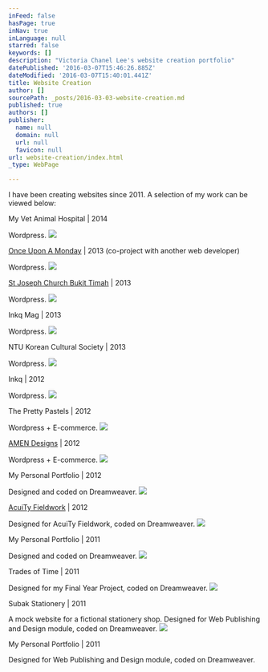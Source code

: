 ```yaml
---
inFeed: false
hasPage: true
inNav: true
inLanguage: null
starred: false
keywords: []
description: "Victoria Chanel Lee's website creation portfolio"
datePublished: '2016-03-07T15:46:26.885Z'
dateModified: '2016-03-07T15:40:01.441Z'
title: Website Creation
author: []
sourcePath: _posts/2016-03-03-website-creation.md
published: true
authors: []
publisher:
  name: null
  domain: null
  url: null
  favicon: null
url: website-creation/index.html
_type: WebPage

---
```

I have been creating websites since 2011\. A selection of my work can be viewed below:

My Vet Animal Hospital | 2014

Wordpress.
![](https://s3-us-west-2.amazonaws.com/the-grid-img/p/3dea90cd1138f1f94dec3f2a9bbb19f50e58fc55.png)

[Once Upon A Monday][0] | 2013 (co-project with another web developer)

Wordpress.
![](https://s3-us-west-2.amazonaws.com/the-grid-img/p/1d94ff17bc59d3828b03a83aae1739613d28472c.png)

[St Joseph Church Bukit Timah][1] | 2013

Wordpress.
![](https://s3-us-west-2.amazonaws.com/the-grid-img/p/f6df009ef4400eea42383b03950455dbe6d718f6.png)

Inkq Mag | 2013

Wordpress.
![](https://s3-us-west-2.amazonaws.com/the-grid-img/p/305c0e3ccf958848e7732fb558bb8a00c712b597.png)

NTU Korean Cultural Society | 2013

Wordpress.
![](https://s3-us-west-2.amazonaws.com/the-grid-img/p/90e8845453d1557ac768df94b5d807687dee7d53.png)

Inkq | 2012

Wordpress.
![](https://s3-us-west-2.amazonaws.com/the-grid-img/p/4a1077f49389fe994903e8c83f55015dad65a438.png)

The Pretty Pastels | 2012

Wordpress + E-commerce.
![](https://s3-us-west-2.amazonaws.com/the-grid-img/p/29fa2e686f4c18cda0bfd16da56931026ed34dfb.png)

[AMEN Designs][2] | 2012

Wordpress + E-commerce.
![](https://s3-us-west-2.amazonaws.com/the-grid-img/p/09984e3e907430abee165857ddf2ee8016d780f0.jpg)

My Personal Portfolio | 2012

Designed and coded on Dreamweaver.
![](https://s3-us-west-2.amazonaws.com/the-grid-img/p/890ec18c0b5dc9a18a11d39830b51e9fe2bd23ad.png)

[AcuiTy Fieldwork][3] | 2012

Designed for AcuiTy Fieldwork, coded on Dreamweaver.
![](https://s3-us-west-2.amazonaws.com/the-grid-img/p/37ece203cce36c571c36fe9332be20d0f75dc280.png)

My Personal Portfolio | 2011

Designed and coded on Dreamweaver.
![](https://s3-us-west-2.amazonaws.com/the-grid-img/p/8474da7b9bf7739ddf73d20e4a3fa44a098de73b.png)

Trades of Time | 2011

Designed for my Final Year Project, coded on Dreamweaver.
![](https://s3-us-west-2.amazonaws.com/the-grid-img/p/a667693c54212a190fe05e6446f78bbf9b1fec4c.png)

Subak Stationery | 2011

A mock website for a fictional stationery shop. Designed for Web Publishing and Design module, coded on Dreamweaver.
![](https://s3-us-west-2.amazonaws.com/the-grid-img/p/086a6846d2c99824b4dbda639545106ac44ce005.png)

My Personal Portfolio | 2011

Designed for Web Publishing and Design module, coded on Dreamweaver.

[0]: http://www.onceuponamonday.org/
[1]: http://stjoseph-bt.org.sg/
[2]: http://www.amendesigns.com/
[3]: http://acuity-fieldwork.com/